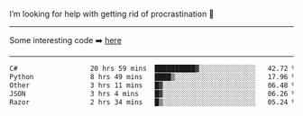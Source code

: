 I’m looking for help with getting rid of procrastination 🤔

-----

Some interesting code :arrow_right: [here](https://github.com/zhen8838/playground)

-----

<!--START_SECTION:waka-->

```txt
C#                  20 hrs 59 mins  ██████████▓░░░░░░░░░░░░░░   42.72 %
Python              8 hrs 49 mins   ████▒░░░░░░░░░░░░░░░░░░░░   17.96 %
Other               3 hrs 11 mins   █▓░░░░░░░░░░░░░░░░░░░░░░░   06.48 %
JSON                3 hrs 4 mins    █▓░░░░░░░░░░░░░░░░░░░░░░░   06.26 %
Razor               2 hrs 34 mins   █▒░░░░░░░░░░░░░░░░░░░░░░░   05.24 %
```

<!--END_SECTION:waka-->

<!--
**zhen8838/zhen8838** is a ✨ _special_ ✨ repository because its `README.md` (this file) appears on your GitHub profile.

Here are some ideas to get you started:

- 🔭 I’m currently working on ...
- 🌱 I’m currently learning ...
- 👯 I’m looking to collaborate on ...
 ...
- 💬 Ask me about ...
- 📫 How to reach me: ...
- 😄 Pronouns: ...
- ⚡ Fun fact: ...
-->
